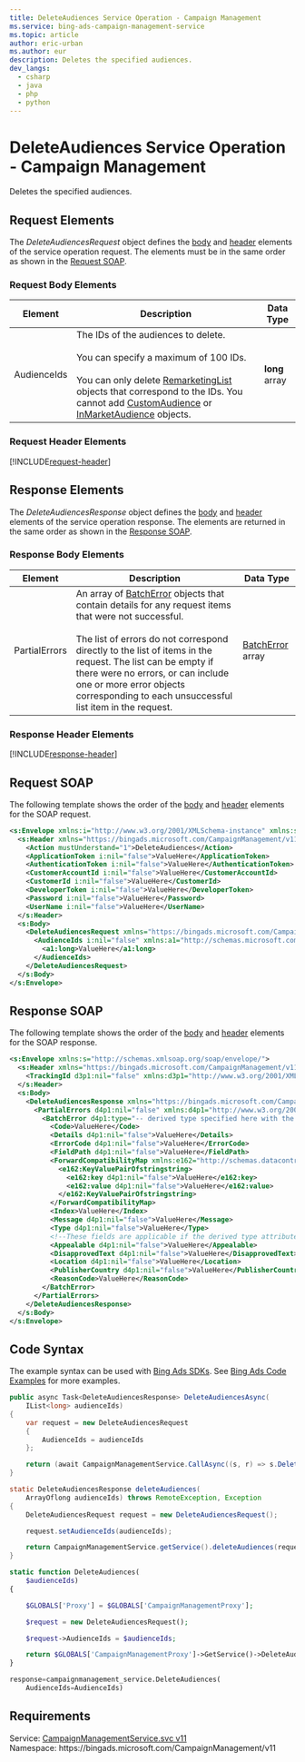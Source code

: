 ```yaml
---
title: DeleteAudiences Service Operation - Campaign Management
ms.service: bing-ads-campaign-management-service
ms.topic: article
author: eric-urban
ms.author: eur
description: Deletes the specified audiences.
dev_langs: 
  - csharp
  - java
  - php
  - python
---
```

# DeleteAudiences Service Operation - Campaign Management
Deletes the specified audiences.

## <a name="request"></a>Request Elements
The *DeleteAudiencesRequest* object defines the [body](#request-body) and [header](#request-header) elements of the service operation request. The elements must be in the same order as shown in the [Request SOAP](#request-soap). 

### <a name="request-body"></a>Request Body Elements

|Element|Description|Data Type|
|-----------|---------------|-------------|
|<a name="audienceids"></a>AudienceIds|The IDs of the audiences to delete.<br/><br/>You can specify a maximum of 100 IDs.<br/><br/>You can only delete [RemarketingList](../campaign-management-service/remarketinglist.md) objects that correspond to the IDs. You cannot add [CustomAudience](../campaign-management-service/customaudience.md) or [InMarketAudience](../campaign-management-service/inmarketaudience.md) objects.|**long** array|

### <a name="request-header"></a>Request Header Elements
[!INCLUDE[request-header](./includes/request-header.md)]

## <a name="response"></a>Response Elements
The *DeleteAudiencesResponse* object defines the [body](#response-body) and [header](#response-header) elements of the service operation response. The elements are returned in the same order as shown in the [Response SOAP](#response-soap).

### <a name="response-body"></a>Response Body Elements

|Element|Description|Data Type|
|-----------|---------------|-------------|
|<a name="partialerrors"></a>PartialErrors|An array of [BatchError](../campaign-management-service/batcherror.md) objects that contain details for any request items that were not successful.<br /><br />The list of errors do not correspond directly to the list of items in the request. The list can be empty if there were no errors, or can include one or more error objects corresponding to each unsuccessful list item in the request.|[BatchError](batcherror.md) array|

### <a name="response-header"></a>Response Header Elements
[!INCLUDE[response-header](./includes/response-header.md)]

## <a name="request-soap"></a>Request SOAP
The following template shows the order of the [body](#request-body) and [header](#request-header) elements for the SOAP request.

```xml
<s:Envelope xmlns:i="http://www.w3.org/2001/XMLSchema-instance" xmlns:s="http://schemas.xmlsoap.org/soap/envelope/">
  <s:Header xmlns="https://bingads.microsoft.com/CampaignManagement/v11">
    <Action mustUnderstand="1">DeleteAudiences</Action>
    <ApplicationToken i:nil="false">ValueHere</ApplicationToken>
    <AuthenticationToken i:nil="false">ValueHere</AuthenticationToken>
    <CustomerAccountId i:nil="false">ValueHere</CustomerAccountId>
    <CustomerId i:nil="false">ValueHere</CustomerId>
    <DeveloperToken i:nil="false">ValueHere</DeveloperToken>
    <Password i:nil="false">ValueHere</Password>
    <UserName i:nil="false">ValueHere</UserName>
  </s:Header>
  <s:Body>
    <DeleteAudiencesRequest xmlns="https://bingads.microsoft.com/CampaignManagement/v11">
      <AudienceIds i:nil="false" xmlns:a1="http://schemas.microsoft.com/2003/10/Serialization/Arrays">
        <a1:long>ValueHere</a1:long>
      </AudienceIds>
    </DeleteAudiencesRequest>
  </s:Body>
</s:Envelope>
```

## <a name="response-soap"></a>Response SOAP
The following template shows the order of the [body](#response-body) and [header](#response-header) elements for the SOAP response.

```xml
<s:Envelope xmlns:s="http://schemas.xmlsoap.org/soap/envelope/">
  <s:Header xmlns="https://bingads.microsoft.com/CampaignManagement/v11">
    <TrackingId d3p1:nil="false" xmlns:d3p1="http://www.w3.org/2001/XMLSchema-instance">ValueHere</TrackingId>
  </s:Header>
  <s:Body>
    <DeleteAudiencesResponse xmlns="https://bingads.microsoft.com/CampaignManagement/v11">
      <PartialErrors d4p1:nil="false" xmlns:d4p1="http://www.w3.org/2001/XMLSchema-instance">
        <BatchError d4p1:type="-- derived type specified here with the appropriate prefix --">
          <Code>ValueHere</Code>
          <Details d4p1:nil="false">ValueHere</Details>
          <ErrorCode d4p1:nil="false">ValueHere</ErrorCode>
          <FieldPath d4p1:nil="false">ValueHere</FieldPath>
          <ForwardCompatibilityMap xmlns:e162="http://schemas.datacontract.org/2004/07/System.Collections.Generic" d4p1:nil="false">
            <e162:KeyValuePairOfstringstring>
              <e162:key d4p1:nil="false">ValueHere</e162:key>
              <e162:value d4p1:nil="false">ValueHere</e162:value>
            </e162:KeyValuePairOfstringstring>
          </ForwardCompatibilityMap>
          <Index>ValueHere</Index>
          <Message d4p1:nil="false">ValueHere</Message>
          <Type d4p1:nil="false">ValueHere</Type>
          <!--These fields are applicable if the derived type attribute is set to EditorialError-->
          <Appealable d4p1:nil="false">ValueHere</Appealable>
          <DisapprovedText d4p1:nil="false">ValueHere</DisapprovedText>
          <Location d4p1:nil="false">ValueHere</Location>
          <PublisherCountry d4p1:nil="false">ValueHere</PublisherCountry>
          <ReasonCode>ValueHere</ReasonCode>
        </BatchError>
      </PartialErrors>
    </DeleteAudiencesResponse>
  </s:Body>
</s:Envelope>
```

## <a name="example"></a>Code Syntax
The example syntax can be used with [Bing Ads SDKs](/bingads/guides/client-libraries.md). See [Bing Ads Code Examples](/bingads/guides/code-examples.md) for more examples.
```csharp
public async Task<DeleteAudiencesResponse> DeleteAudiencesAsync(
	IList<long> audienceIds)
{
	var request = new DeleteAudiencesRequest
	{
		AudienceIds = audienceIds
	};

	return (await CampaignManagementService.CallAsync((s, r) => s.DeleteAudiencesAsync(r), request));
}
```
```java
static DeleteAudiencesResponse deleteAudiences(
	ArrayOflong audienceIds) throws RemoteException, Exception
{
	DeleteAudiencesRequest request = new DeleteAudiencesRequest();

	request.setAudienceIds(audienceIds);

	return CampaignManagementService.getService().deleteAudiences(request);
}
```
```php
static function DeleteAudiences(
	$audienceIds)
{

	$GLOBALS['Proxy'] = $GLOBALS['CampaignManagementProxy'];

	$request = new DeleteAudiencesRequest();

	$request->AudienceIds = $audienceIds;

	return $GLOBALS['CampaignManagementProxy']->GetService()->DeleteAudiences($request);
}
```
```python
response=campaignmanagement_service.DeleteAudiences(
	AudienceIds=AudienceIds)
```

## Requirements
Service: [CampaignManagementService.svc v11](https://campaign.api.bingads.microsoft.com/Api/Advertiser/CampaignManagement/v11/CampaignManagementService.svc)  
Namespace: https\://bingads.microsoft.com/CampaignManagement/v11  

